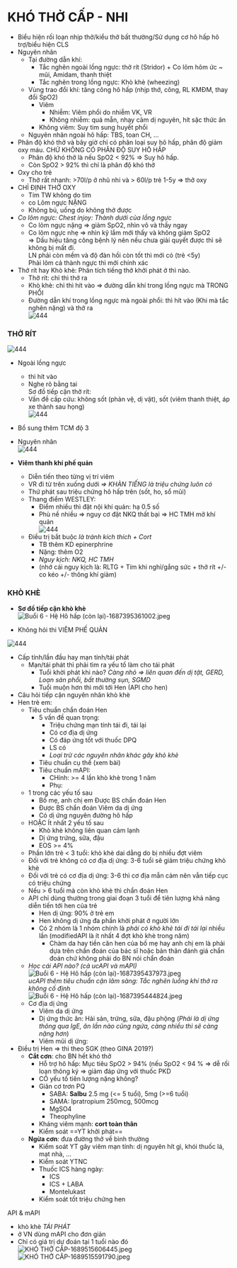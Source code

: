 # KHÓ THỞ CẤP - NHI  
- Biểu hiện rối loạn nhịp thở/kiểu thở bất thường/Sử dụng cơ hô hấp hõ trợ/biểu hiện CLS  
- Nguyên nhân  
	- Tại đường dẫn khí:  
		- Tắc nghẽn ngoài lồng ngực: thở rít (Stridor) + Co lõm hõm ức ~ mũi, Amidam, thanh thiệt  
		- Tắc nghẽn trong lồng ngực: Khò khè (wheezing)  
	- Vùng trao đổi khí: tăng công hô hấp (nhịp thớ, công, RL KMĐM, thay đổi SpO2)  
		- Viêm  
			- Nhiễm: Viêm phổi do nhiễm VK, VR  
			- Không nhiễm: quá mẫn, nhạy cảm dị nguyên, hít sặc thức ăn  
		- Không viêm: Suy tim sung huyết phổi  
	- Nguyên nhân ngoài hô hấp: TBS, toan CH, …  
- Phân độ khó thở và bây giờ chỉ có phân loại suy hô hấp, phân độ giảm oxy máu. CHỨ KHÔNG CÓ PHÂN ĐỘ SUY HÔ HẤP  
	- Phân độ khó thở là nếu SpO2 < 92% => Suy hô hấp.  
	- Còn SpO2 > 92% thì chỉ là phân độ khó thở  
- Oxy cho trẻ  
	- Thở rất nhanh: >70l/p ở nhũ nhi và > 60l/p trẻ 1-5y => thở oxy  
- CHỈ ĐỊNH THỞ OXY  
	- Tím TW không do tim  
	- co Lõm ngực NẶNG  
	- Không bú, uống do không thở được  
- _Co lõm ngực: Chest injoy: Thành dưới của lồng ngực_  
	- Co lõm ngực nặng => giảm SpO2, nhìn vô và thấy ngay  
	- Co lõm ngực nhẹ => nhìn kỹ lắm mới thấy và không giảm SpO2  
	=> Dấu hiệu tăng công bệnh lý nên nếu chưa giải quyết được thì sẽ không bị mất đi.    
	LN phải còn mềm và độ đàn hồi còn tốt thì mới có (trẻ <5y)    
	Phải lõm cả thành ngực thì mới chính xác  
- Thở rít hay Khò khè: Phân tích tiếng thở khởi phát ở thì nào.  
	- Thở rít: chỉ thì thở ra  
	- Khò khè: chỉ thì hít vào => đường dẫn khí trong lồng ngực mà TRONG PHỔI  
	- Đường dẫn khí trong lồng ngực mà ngoài phổi: thì hít vào (Khi mà tắc nghẽn nặng) và thở ra  
![444](../../../../../200%20Files/image/image/Bu%E1%BB%95i%206%20-%20H%E1%BB%87%20H%C3%B4%20h%E1%BA%A5p%20(c%C3%B2n%20l%E1%BA%A1i)-1687395312171.jpeg)  
  
### THỞ RÍT  
![444](../../../../../200%20Files/image/image/Bu%E1%BB%95i%206%20-%20H%E1%BB%87%20H%C3%B4%20h%E1%BA%A5p%20(c%C3%B2n%20l%E1%BA%A1i)-1687395315204.jpeg)  
- Ngoài lồng ngực  
	- thì hít vào  
	- Nghe rõ bằng tai  
Sơ đồ tiếp cận thở rít:  
	- Vấn đề cấp cứu: không sốt (phản vệ, dị vật), sốt (viêm thanh thiệt, áp xe thành sau họng)  
![444](../../../../../200%20Files/image/image/Bu%E1%BB%95i%206%20-%20H%E1%BB%87%20H%C3%B4%20h%E1%BA%A5p%20(c%C3%B2n%20l%E1%BA%A1i)-1687395324205.jpeg)  
- Bổ sung thêm TCM độ 3  
  
  
- Nguyên nhân  
![444](../../../../../200%20Files/image/image/Bu%E1%BB%95i%206%20-%20H%E1%BB%87%20H%C3%B4%20h%E1%BA%A5p%20(c%C3%B2n%20l%E1%BA%A1i)-1687395331216.jpeg)  
- **Viêm thanh khí phế quản**  
	- Diễn tiến theo từng vị trí viêm  
	- VR đi từ trên xuống dưới _=> KHÀN TIẾNG là triệu chứng luôn có_  
	- Thứ phát sau triệu chứng hô hấp trên (sốt, ho, sổ mũi)  
	- Thang điểm WESTLEY:  
		- Điểm nhiều thì đặt nội khí quản: hạ 0.5 số  
		- Phù nề nhiều => nguy cơ đặt NKQ thất bại => HC TMH mở khí quản  
	![444](../../../../../200%20Files/image/image/Bu%E1%BB%95i%206%20-%20H%E1%BB%87%20H%C3%B4%20h%E1%BA%A5p%20(c%C3%B2n%20l%E1%BA%A1i)-1687395352495.jpeg)  
	- Điều trị bắt buộc _là tránh kích thích + Cort_  
		- TB thêm KD epinerphrine  
		- Nặng: thêm O2  
		- _Nguy kịch: NKQ, HC TMH_  
		- (nhớ cái nguy kịch là: RLTG + Tím khi nghỉ/gắng sức + thở rít +/- co kéo +/- thông khí giảm)  
  
### KHÒ KHÈ  
  
- **Sơ đồ tiếp cận khò khè**  
![Buổi 6 - Hệ Hô hấp (còn lại)-1687395361002.jpeg](../../../../../200%20Files/image/image/Bu%E1%BB%95i%206%20-%20H%E1%BB%87%20H%C3%B4%20h%E1%BA%A5p%20(c%C3%B2n%20l%E1%BA%A1i)-1687395361002.jpeg)  
  
- Không hỏi thi VIÊM PHẾ QUẢN  
  
![444](../../../../../200%20Files/image/image/Bu%E1%BB%95i%206%20-%20H%E1%BB%87%20H%C3%B4%20h%E1%BA%A5p%20(c%C3%B2n%20l%E1%BA%A1i)-1687395367581.jpeg)  
- Cấp tính/lần đầu hay mạn tính/tái phát  
	- Mạn/tái phát thì phải tìm ra yếu tố làm cho tái phát  
		- Tuổi khời phát khi nào? _Càng nhỏ => liên quan đến dị tật, GERD, Loạn sản phổi, bất thường sụn, SGMD_  
		- Tuổi muộn hơn thì mới tới Hen (API cho hen)  
- Câu hỏi tiếp cận nguyên nhân khò khè  
- Hen trẻ em:  
	- Tiêu chuẩn chẩn đoán Hen  
		- 5 vấn đề quan trọng:  
			- Triệu chứng mạn tính tái đi, tái lại  
			- Có cơ địa dị ứng  
			- Có đáp ứng tốt với thuốc DPQ  
			- LS có  
			- _Loại trừ các nguyên nhân khác gây khò khè_  
		- Tiêu chuẩn cụ thể (xem bài)  
		- Tiêu chuẩn mAPI:  
			- CHính: >= 4 lần khò khè trong 1 năm  
			- Phụ:  
	- 1 trong các yếu tố sau  
		- Bố mẹ, anh chị em Được BS chẩn đoán Hen  
		- Được BS chẩn đoán Viêm da dị ứng  
		- Có dị ứng nguyên đường hô hấp  
	- HOẶC Ít nhất 2 yếu tố sau  
		- Khò khè không liên quan cảm lạnh  
		- Dị ứng trứng, sữa, đậu  
		- EOS >= 4%  
	- Phần lớn trẻ < 3 tuổi: khò khè dai dẳng do bị nhiều đợt viêm  
	- Đối với trẻ không có cơ địa dị ứng: 3-6 tuổi sẽ giảm triệu chứng khò khè  
	- Đối với trẻ có cơ địa dị ứng: 3-6 thì cơ địa mẫn cảm nên vẫn tiếp cục có triệu chứng  
	- Nếu > 6 tuổi mà còn khò khè thì chẩn đoán Hen  
	- API chỉ dùng thường trong giai đoạn 3 tuổi để tiên lượng khả năng diễn tiến tới hen của trẻ  
		- Hen dị ứng: 90% ở trẻ em  
		- Hen không dị ứng đa phần khởi phát ở người lớn  
		- Có 2 nhóm là 1 nhóm chính là _phải có khò khè tái đi tái lại_ nhiều lần (modifiedAPI là ít nhất 4 đợt khò khè trong năm)  
			- Chàm da hay tiền căn hen của bố mẹ hay anh chị em là phải dựa trên chẩn đoán của bác sĩ hoặc bản thân đánh giá chẩn đoán chứ không phải do BN nói chẩn đoán  
	- _Học cái API nào? (cả ucAPI và mAPI)_  
	![Buổi 6 - Hệ Hô hấp (còn lại)-1687395437973.jpeg](../../../../../200%20Files/image/image/Bu%E1%BB%95i%206%20-%20H%E1%BB%87%20H%C3%B4%20h%E1%BA%A5p%20(c%C3%B2n%20l%E1%BA%A1i)-1687395437973.jpeg)  
	_ucAPI thêm tiêu chuẩn cận lâm sàng: Tắc nghẽn luồng khí thở ra không cố định_  
	![Buổi 6 - Hệ Hô hấp (còn lại)-1687395444824.jpeg](../../../../../200%20Files/image/image/Bu%E1%BB%95i%206%20-%20H%E1%BB%87%20H%C3%B4%20h%E1%BA%A5p%20(c%C3%B2n%20l%E1%BA%A1i)-1687395444824.jpeg)  
	- Cơ địa dị ứng  
		- Viêm da dị ứng  
		- Dị ứng thức ăn: Hải sản, trứng, sữa, đậu phộng (_Phải là dị ứng thông qua IgE, ăn lần nào cũng ngứa, càng nhiều thì sẽ càng nặng hơn_)  
		- Viêm mũi dị ứng:  
- Điều trị Hen => thi theo SGK (theo GINA 2019?)  
	- **Cắt cơn**: cho BN hết khó thở  
		- Hỗ trợ hô hấp: Mục tiêu SpO2 > 94% (nếu SpO2 < 94 % => dễ rối loạn thông ký => giảm đáp ứng với thuốc PKD  
		- CÓ yếu tố tiên lượng nặng không?  
		- Giãn cơ trơn PQ  
			- SABA: **Salbu** 2.5 mg (<= 5 tuổi), 5mg (>=6 tuổi)  
			- SAMA: Ipratropium 250mcg, 500mcg  
			- MgSO4  
			- Theophyline  
		- Kháng viêm mạnh: **cort toàn thân**  
		- Kiểm soát ==YT khởi phát==  
	- **Ngừa cơn**: đưa đường thở về bình thường   
		- Kiểm soát YT gây viêm mạn tính: dị nguyên hít gì, khói thuốc lá, mạt nhà, …  
		- Kiểm soát YTNC  
		- Thuốc ICS hàng ngày:  
			- ICS  
			- ICS + LABA  
			- Montelukast  
		- Kiểm soát tốt triệu chứng hen  
  
API & mAPI  
- khò khè *TÁI PHÁT*  
- ở VN dùng mAPI cho đơn giản  
- Chỉ có giá trị dự đoán tại 1 tuổi nào đó  
![KHÓ THỞ CẤP-1689515606445.jpeg](../../../../../200%20Files/image/image/KH%C3%93%20TH%E1%BB%9E%20C%E1%BA%A4P-1689515606445.jpeg)  
![KHÓ THỞ CẤP-1689515591790.jpeg](../../../../../200%20Files/image/image/KH%C3%93%20TH%E1%BB%9E%20C%E1%BA%A4P-1689515591790.jpeg)